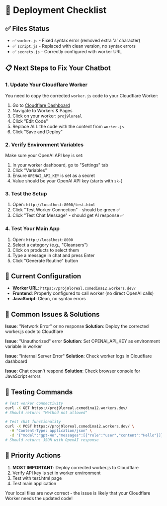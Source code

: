 # 🚀 Deployment Checklist

## ✅ Files Status

- ✅ `worker.js` - Fixed syntax error (removed extra 'a' character)
- ✅ `script.js` - Replaced with clean version, no syntax errors
- ✅ `secrets.js` - Correctly configured with worker URL

## 📋 Next Steps to Fix Your Chatbot

### 1. **Update Your Cloudflare Worker**

You need to copy the corrected `worker.js` code to your Cloudflare Worker:

1. Go to [Cloudflare Dashboard](https://dash.cloudflare.com)
2. Navigate to Workers & Pages
3. Click on your worker: `proj9loreal`
4. Click "Edit Code"
5. Replace ALL the code with the content from `worker.js`
6. Click "Save and Deploy"

### 2. **Verify Environment Variables**

Make sure your OpenAI API key is set:

1. In your worker dashboard, go to "Settings" tab
2. Click "Variables"
3. Ensure `OPENAI_API_KEY` is set as a secret
4. Value should be your OpenAI API key (starts with `sk-`)

### 3. **Test the Setup**

1. Open: `http://localhost:8000/test.html`
2. Click "Test Worker Connection" - should be green ✅
3. Click "Test Chat Message" - should get AI response ✅

### 4. **Test Your Main App**

1. Open: `http://localhost:8000`
2. Select a category (e.g., "Cleansers")
3. Click on products to select them
4. Type a message in chat and press Enter
5. Click "Generate Routine" button

## 🔧 Current Configuration

- **Worker URL**: `https://proj9loreal.cxmedina12.workers.dev/`
- **Frontend**: Properly configured to call worker (no direct OpenAI calls)
- **JavaScript**: Clean, no syntax errors

## 🐛 Common Issues & Solutions

**Issue**: "Network Error" or no response
**Solution**: Deploy the corrected worker.js code to Cloudflare

**Issue**: "Unauthorized" error
**Solution**: Set OPENAI_API_KEY as environment variable in worker

**Issue**: "Internal Server Error"
**Solution**: Check worker logs in Cloudflare dashboard

**Issue**: Chat doesn't respond
**Solution**: Check browser console for JavaScript errors

## 🧪 Testing Commands

```bash
# Test worker connectivity
curl -X GET https://proj9loreal.cxmedina12.workers.dev/
# Should return: "Method not allowed"

# Test chat functionality
curl -X POST https://proj9loreal.cxmedina12.workers.dev/ \
  -H "Content-Type: application/json" \
  -d '{"model":"gpt-4o","messages":[{"role":"user","content":"Hello"}]}'
# Should return: JSON with OpenAI response
```

## 🎯 Priority Actions

1. **MOST IMPORTANT**: Deploy corrected worker.js to Cloudflare
2. Verify API key is set in worker environment
3. Test with test.html page
4. Test main application

Your local files are now correct - the issue is likely that your Cloudflare Worker needs the updated code!
